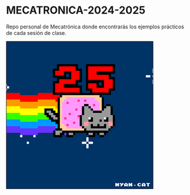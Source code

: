 # MECATRONICA-2024-2025
Repo personal de Mecatrónica donde encontrarás los ejemplos prácticos de cada sesión de clase.

![](Ejercicio2-img1.gif)
